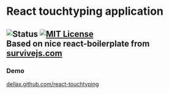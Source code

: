 # React touchtyping application
![Status][status-image] [![MIT License][license-image]][license-url]  
Based on nice react-boilerplate from [survivejs.com](http://survivejs.com/)  
---
### Demo
[dellax.github.com/react-touchtyping](http://dellax.github.io/react-touchtyping)

[status-image]: https://img.shields.io/badge/status-in%20development-orange.svg
[license-image]: https://img.shields.io/badge/license-MIT-blue.svg?style=flat
[license-url]: license.txt